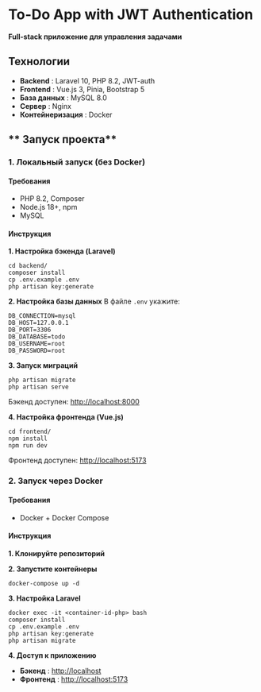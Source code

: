 # **To-Do App with JWT Authentication**

**Full-stack приложение для управления задачами**

## **Технологии**

* **Backend** : Laravel 10, PHP 8.2, JWT-auth
* **Frontend** : Vue.js 3, Pinia, Bootstrap 5
* **База данных** : MySQL 8.0
* **Сервер** : Nginx
* **Контейнеризация** : Docker

## ** Запуск проекта**

### **1. Локальный запуск (без Docker)**

#### **Требования**

* PHP 8.2, Composer
* Node.js 18+, npm
* MySQL

#### **Инструкция**

**1. Настройка бэкенда (Laravel)**

```
cd backend/
composer install
cp .env.example .env
php artisan key:generate
```

**2. Настройка базы данных**
В файле `.env` укажите:

```
DB_CONNECTION=mysql
DB_HOST=127.0.0.1
DB_PORT=3306
DB_DATABASE=todo
DB_USERNAME=root
DB_PASSWORD=root
```

**3. Запуск миграций**

```
php artisan migrate
php artisan serve
```

Бэкенд доступен: [http://localhost:8000](http://localhost:8000/)

**4. Настройка фронтенда (Vue.js)**

```
cd frontend/
npm install
npm run dev
```

Фронтенд доступен: [http://localhost:5173](http://localhost:5173/)


### **2. Запуск через Docker**

#### **Требования**

* Docker + Docker Compose

#### **Инструкция**

**1. Клонируйте репозиторий**

**2. Запустите контейнеры**

```
docker-compose up -d
```

**3. Настройка Laravel**

```
docker exec -it <container-id-php> bash
composer install
cp .env.example .env
php artisan key:generate
php artisan migrate
```

**4. Доступ к приложению**

* **Бэкенд** : [http://localhost](http://localhost/)
* **Фронтенд** : [http://localhost:5173](http://localhost:5173/)
